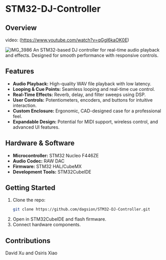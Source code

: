 # STM32-DJ-Controller

## Overview

video: (https://www.youtube.com/watch?v=qGgl6kaOK0E)

![IMG_3986](https://github.com/user-attachments/assets/5103f83d-ee09-452d-bb15-227b1aa6ac76)
An STM32-based DJ controller for real-time audio playback and effects. Designed for smooth performance with responsive controls.

## Features
- **Audio Playback:** High-quality WAV file playback with low latency.
- **Looping & Cue Points:** Seamless looping and real-time cue control.
- **Real-Time Effects:** Reverb, delay, and filter sweeps using DSP.
- **User Controls:** Potentiometers, encoders, and buttons for intuitive interaction.
- **Custom Enclosure:** Ergonomic, CAD-designed case for a professional feel.
- **Expandable Design:** Potential for MIDI support, wireless control, and advanced UI features.

## Hardware & Software
- **Microcontroller:** STM32 Nucleo F446ZE
- **Audio Codec:** RAW DAC
- **Firmware:** STM32 HAL/CubeMX
- **Development Tools:** STM32CubeIDE

## Getting Started
1. Clone the repo:
   ```bash
   git clone https://github.com/dagsion/STM32-DJ-Controller.git
   ```
2. Open in STM32CubeIDE and flash firmware.
3. Connect hardware components.

## Contributions
David Xu and Osiris Xiao
